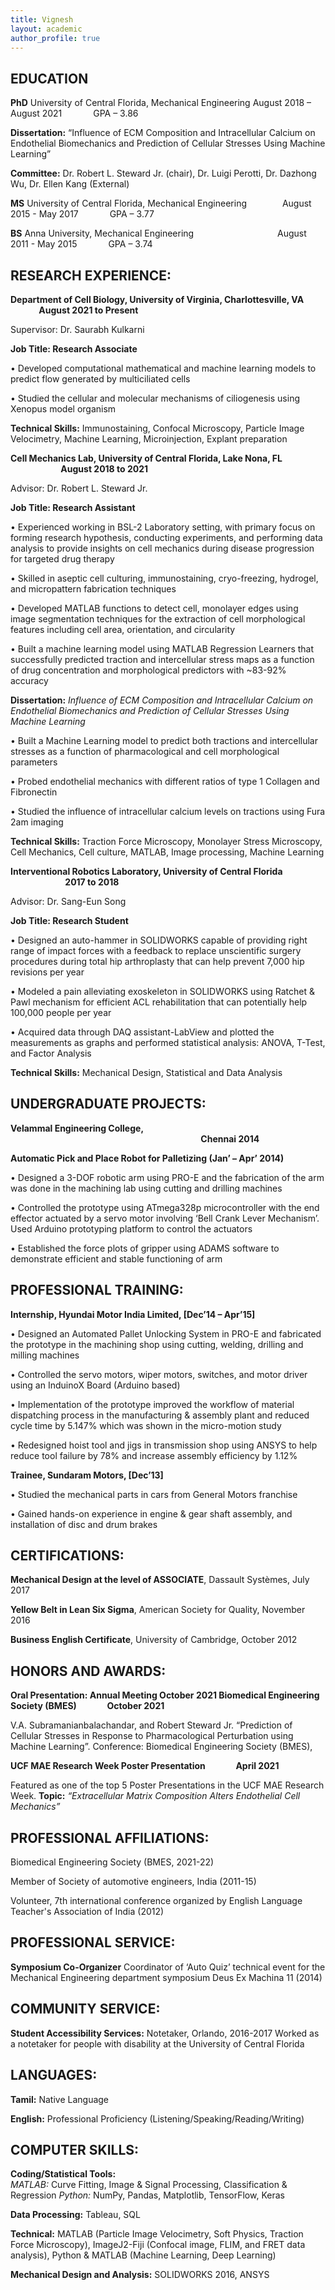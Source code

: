 ```yaml
---
title: Vignesh
layout: academic
author_profile: true
---
```

## EDUCATION

**PhD** University of Central Florida, Mechanical Engineering 
August 2018 – August 2021 &ensp;&ensp;&ensp;&ensp;&ensp;&ensp; GPA – 3.86	

**Dissertation:** “Influence of ECM Composition and Intracellular Calcium on Endothelial Biomechanics and Prediction of Cellular Stresses Using Machine Learning”

**Committee:** Dr. Robert L. Steward Jr. (chair), Dr. Luigi Perotti, Dr. Dazhong Wu, Dr. Ellen Kang (External)

**MS**	University of Central Florida, Mechanical Engineering  &ensp;&ensp;&ensp;&ensp;&ensp;&ensp;&ensp; August 2015 - May 2017 &ensp;&ensp;&ensp;&ensp;&ensp;&ensp; GPA – 3.77					

**BS**	Anna University, Mechanical Engineering  &ensp;&ensp;&ensp;&ensp;&ensp;&ensp;&ensp;&ensp;&ensp;&ensp;&ensp;&ensp;&ensp;&ensp;&ensp;&ensp;&ensp;&ensp; August 2011 -  May 2015 &ensp;&ensp;&ensp;&ensp;&ensp;&ensp; GPA – 3.74
## RESEARCH EXPERIENCE:

**Department of Cell Biology, University of Virginia, Charlottesville, VA  &ensp;&ensp;&ensp;&ensp;&ensp;&ensp; August 2021 to Present**

Supervisor: Dr. Saurabh Kulkarni

**Job Title: Research Associate**

•	Developed computational mathematical and machine learning models to predict flow generated by multiciliated cells

•	Studied the cellular and molecular mechanisms of ciliogenesis using Xenopus model organism

**Technical Skills:** Immunostaining, Confocal Microscopy, Particle Image Velocimetry, Machine Learning, Microinjection, Explant preparation

**Cell Mechanics Lab, University of Central Florida, Lake Nona, FL  &ensp;&ensp;&ensp;&ensp;&ensp;&ensp;&ensp;&ensp;&ensp;&ensp;&ensp; August 2018 to 2021**                                          

Advisor: Dr. Robert L. Steward Jr.

**Job Title: Research Assistant**

•	Experienced working in BSL-2 Laboratory setting, with primary focus on forming research hypothesis, conducting experiments, and performing data analysis to provide insights on cell mechanics during disease progression for targeted drug therapy

•	Skilled in aseptic cell culturing, immunostaining, cryo-freezing, hydrogel, and micropattern fabrication techniques

•	Developed MATLAB functions to detect cell, monolayer edges using image segmentation techniques for the extraction of cell morphological features including cell area, orientation, and circularity

•	Built a machine learning model using MATLAB Regression Learners that successfully predicted traction and intercellular stress maps as a function of drug concentration and morphological predictors with ~83-92% accuracy

**Dissertation:** *Influence of ECM Composition and Intracellular Calcium on Endothelial Biomechanics and Prediction of Cellular Stresses Using Machine Learning*

•	Built a Machine Learning model to predict both tractions and intercellular stresses as a function of pharmacological and cell morphological parameters

•	Probed endothelial mechanics with different ratios of type 1 Collagen and Fibronectin

•	Studied the influence of intracellular calcium levels on tractions using Fura 2am imaging

**Technical Skills:** Traction Force Microscopy, Monolayer Stress Microscopy, Cell Mechanics, Cell culture, MATLAB, Image processing, Machine Learning

**Interventional Robotics Laboratory, University of Central Florida &ensp;&ensp;&ensp;&ensp;&ensp;&ensp;&ensp;&ensp;&ensp;&ensp;&ensp;&ensp; 2017 to 2018**

Advisor: Dr. Sang-Eun Song

**Job Title: Research Student**

•	Designed an auto-hammer in SOLIDWORKS capable of providing right range of impact forces with a feedback to replace unscientific surgery procedures during total hip arthroplasty that can help prevent 7,000 hip revisions per year

•	Modeled a pain alleviating exoskeleton in SOLIDWORKS using Ratchet & Pawl mechanism for efficient ACL rehabilitation that can potentially help 100,000 people per year

•	Acquired data through DAQ assistant-LabView and plotted the measurements as graphs and performed statistical analysis: ANOVA, T-Test, and Factor Analysis

**Technical Skills:** Mechanical Design, Statistical and Data Analysis

## UNDERGRADUATE PROJECTS: 

**Velammal Engineering College, &ensp;&ensp;&ensp;&ensp;&ensp;&ensp;&ensp;&ensp;&ensp;&ensp;&ensp;&ensp;&ensp;&ensp;&ensp;&ensp;&ensp;&ensp;&ensp;&ensp;&ensp;&ensp;&ensp;&ensp;&ensp;&ensp;&ensp;&ensp;&ensp;&ensp;&ensp;&ensp;&ensp;&ensp;&ensp;&ensp;&ensp;&ensp;&ensp;&ensp;&ensp;&ensp;&ensp; Chennai 2014**

**Automatic Pick and Place Robot for Palletizing (Jan’ – Apr’ 2014)**

•	Designed a 3-DOF robotic arm using PRO-E and the fabrication of the arm was done in the machining lab using cutting and drilling machines

•	Controlled the prototype using ATmega328p microcontroller with the end effector actuated by a servo motor involving ‘Bell Crank Lever Mechanism’. Used Arduino prototyping platform to control the actuators

•	Established the force plots of gripper using ADAMS software to demonstrate efficient and stable functioning of arm 

## PROFESSIONAL TRAINING:

**Internship, Hyundai Motor India Limited, [Dec’14 – Apr’15]**

•	Designed an Automated Pallet Unlocking System in PRO-E and fabricated the prototype in the machining shop using cutting, welding, drilling and milling machines

•	Controlled the servo motors, wiper motors, switches, and motor driver using an InduinoX Board (Arduino based)

•	Implementation of the prototype improved the workflow of material dispatching process in the manufacturing & assembly plant and reduced cycle time by 5.147% which was shown in the micro-motion study

•	Redesigned hoist tool and jigs in transmission shop using ANSYS to help reduce tool failure by 78% and increase assembly efficiency by 1.12%


**Trainee, Sundaram Motors, [Dec’13]**

•	Studied the mechanical parts in cars from General Motors franchise 

•	Gained hands-on experience in engine & gear shaft assembly, and installation of disc and drum brakes

                                                                                           
## CERTIFICATIONS:

**Mechanical Design at the level of ASSOCIATE**, Dassault Systèmes, July 2017

**Yellow Belt in Lean Six Sigma**, American Society for Quality, November 2016

**Business English Certificate**, University of Cambridge, October 2012

## HONORS AND AWARDS:

**Oral Presentation: Annual Meeting October 2021 Biomedical Engineering Society (BMES) &ensp;&ensp;&ensp;&ensp;&ensp;&ensp; October 2021**

V.A. Subramanianbalachandar, and Robert Steward Jr. “Prediction of Cellular Stresses in Response to Pharmacological Perturbation using Machine Learning”. Conference: Biomedical Engineering Society (BMES), 

**UCF MAE Research Week Poster Presentation &ensp;&ensp;&ensp;&ensp;&ensp;&ensp; April 2021**

Featured as one of the top 5 Poster Presentations in the UCF MAE Research Week.
**Topic:** *“Extracellular Matrix Composition Alters Endothelial Cell Mechanics”*

## PROFESSIONAL AFFILIATIONS:

Biomedical Engineering Society (BMES, 2021-22)

Member of Society of automotive engineers, India (2011-15)

Volunteer, 7th international conference organized by English Language Teacher's Association of India (2012)

## PROFESSIONAL SERVICE:

**Symposium Co-Organizer**
Coordinator of ‘Auto Quiz’ technical event for the Mechanical Engineering department symposium Deus Ex Machina 11 (2014)

## COMMUNITY SERVICE:

**Student Accessibility Services:** Notetaker, Orlando, 2016-2017
Worked as a notetaker for people with disability at the University of Central Florida

## LANGUAGES:

**Tamil:** Native Language

**English:** Professional Proficiency (Listening/Speaking/Reading/Writing)

## COMPUTER SKILLS:

**Coding/Statistical Tools:**                                     
*MATLAB:*  Curve Fitting, Image & Signal Processing, Classification & Regression
*Python:* NumPy, Pandas, Matplotlib, TensorFlow, Keras

**Data Processing:** Tableau, SQL

**Technical:** MATLAB (Particle Image Velocimetry, Soft Physics, Traction Force  Microscopy), ImageJ2-Fiji (Confocal image, FLIM, and FRET data analysis), Python & MATLAB (Machine Learning, Deep Learning)

**Mechanical Design and Analysis:** SOLIDWORKS 2016, ANSYS
